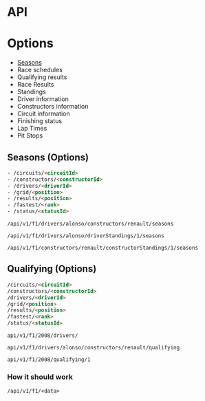 # API



# Options

- [Seasons](#seasons-options)
- Race schedules
- Qualifying results
- Race Results
- Standings
- Driver information
- Constructors information
- Circuit information
- Finishing status
- Lap Times
- Pit Stops


## Seasons (Options)

```html
- /circuits/<circuitId>
- /constructors/<constructorId>
- /drivers/<driverId>
- /grid/<position>
- /results/<position>
- /fastest/<rank>
- /status/<statusId>
```

```
/api/v1/f1/drivers/alonso/constructors/renault/seasons

/api/v1/f1/drivers/alonso/driverStandings/1/seasons

/api/v1/f1/constructors/renault/constructorStandings/1/seasons
```

## Qualifying (Options)

```html
/circuits/<circuitId>
/constructors/<constructorId>
/drivers/<driverId>
/grid/<position>
/results/<position>
/fastest/<rank>
/status/<statusId>
```

```
api/v1/f1/2008/drivers/

api/v1/f1/drivers/alonso/constructors/renault/qualifying

api/v1/f1/2008/qualifying/1
```


### How it should work

```
/api/v1/f1/<data>
```
